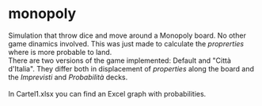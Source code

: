 # monopoly
Simulation that throw dice and move around a Monopoly board. No other game dinamics involved. This was just made to calculate the <i>proprerties</i> where is more probable to land.<br>
There are two versions of the game implemented: Default and "Città d'Italia". They differ both in displacement of <i>properties</i> along the board and the <i>Imprevisti</i> and <i>Probabilità</i> decks.
<br><br>
In Cartel1.xlsx you can find an Excel graph with probabilities.
